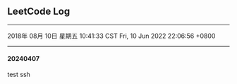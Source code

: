 ## LeetCode Log
---
2018年 08月 10日 星期五 10:41:33 CST
Fri, 10 Jun 2022 22:06:56 +0800

---
#### 20240407
test ssh








